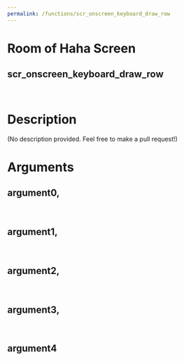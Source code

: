 ```yaml
---
permalink: /functions/scr_onscreen_keyboard_draw_row
---
```

# Room of Haha Screen  
## scr_onscreen_keyboard_draw_row  
&nbsp;  
# Description  
(No description provided. Feel free to make a pull request!) 
&nbsp;  
# Arguments
## argument0, 

&nbsp;  
## argument1, 

&nbsp;  
## argument2, 

&nbsp;  
## argument3, 

&nbsp;  
## argument4

&nbsp;  


